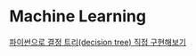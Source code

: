 # Machine Learning

[파이썬으로 결정 트리(decision tree) 직접 구현해보기](https://foss4g.tistory.com/1312?category=601231)
